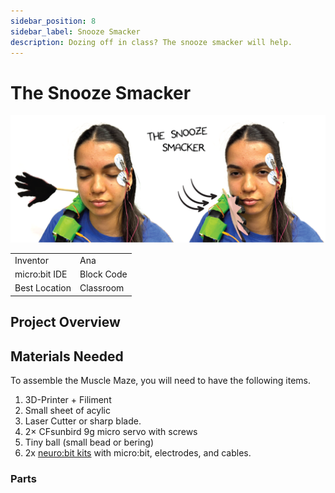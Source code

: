 ```yaml
---
sidebar_position: 8
sidebar_label: Snooze Smacker
description: Dozing off in class? The snooze smacker will help.
---
```


# The Snooze Smacker #
![Snooze Smacker](./nb_ss_00.png)

|     |       |
|--------------|--------------
| Inventor     | Ana            
| micro:bit IDE     | Block Code 
| Best Location     | Classroom

## Project Overview ##

## Materials Needed  ##

To assemble the Muscle Maze, you will need to have the following items.

1. 3D-Printer + Filiment
2. Small sheet of acylic
3. Laser Cutter or sharp blade. 
4. 2× CFsunbird 9g micro servo with screws
5. Tiny ball (small bead or bering) 
6. 2x [neuro:bit kits](../../) with micro:bit, electrodes, and cables.

### Parts ###
